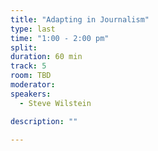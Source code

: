 ```yaml
---
title: "Adapting in Journalism"
type: last
time: "1:00 - 2:00 pm"
split:
duration: 60 min
track: 5
room: TBD
moderator:
speakers:
  - Steve Wilstein

description: ""

---
```

